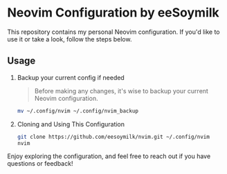 # Neovim Configuration by eeSoymilk

This repository contains my personal Neovim configuration. If you'd like to use it or take a look, follow the steps below.

## Usage

1. Backup your current config if needed
    > Before making any changes, it's wise to backup your current Neovim configuration.

   ```zsh
   mv ~/.config/nvim ~/.config/nvim_backup
   ```

2. Cloning and Using This Configuration

    ```zsh
    git clone https://github.com/eesoymilk/nvim.git ~/.config/nvim
    nvim
    ```

Enjoy exploring the configuration, and feel free to reach out if you have questions or feedback!
